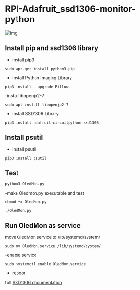 # RPI-Adafruit_ssd1306-monitor-python

![img](https://lh3.googleusercontent.com/pw/AL9nZEUw0f0gHWmv4VvhXlT07a-jbTBSpCk2ywxk3NxR4OfT2gPtdiaCEcqRHorEoF5BLmc2YtJGFi-2NQZiA9ghP_ic7uEy4Pai2uGE68cUk53CuPJYsQz2-NkMQgHvAI5jOGcPCSz-sVe1A1SaFpbPx5v2=w2880-h948-no?authuser=0)



## Install pip and ssd1306 library 

- install pip3
 ```console
sudo apt-get install python3-pip
```
- install Python Imaging Library
```console
pip3 install --upgrade Pillow
```
-install ibopenjp2-7
```console
sudo apt install libopenjp2-7
```
- install  SSD1306 Library
```console
pip3 install adafruit-circuitpython-ssd1306
```
## Install psutil
- install psutil
```console
pip3 install psutil
```

## Test
```console
python3 OledMon.py
```
-make Oledmon.py executable and test
```console
chmod +x OledMon.py 
```
```console
./OledMon.py
```

## Run OledMon as service
move OledMon.service to /lib/systemd/system/
```console
sudo mv OledMon.service /lib/systemd/system/
```
-enable service
```console
sudo systemctl enable OledMon.service
```
- reboot


full [SSD1306 documentation](https://learn.adafruit.com/monochrome-oled-breakouts/python-usage-2)



